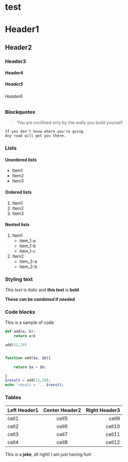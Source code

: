 test
=======



# Header1
## Header2
### Header3
#### Header4
##### Header5
###### Header6


### Blockquotes

>You are confined only by the walls you build yourself

```
If you don't know where you're going
Any road will get you there.
```

### Lists
#### Unordered lists

* Item1
* Item2
* Item3

#### Ordered lists

1. Item1
2. Item2
3. Item3

#### Nested lists

1. Item1
	* item_1-a
	* item_1-b
	* item_1-c
2. Item2
	* item_2-a
	* item_2-b

### Styling text

_This text_ is *italic* and **this text** is **bold**

**These can be _combined_ if needed**

### Code blocks
This is a sample of code


```python
def add(a, b):
	return a+b

add(12,20)
```

```php

function add($a, $b){
	
	return $a + $b;

}
$result = add(12,20);
echo 'result = ' . $result;

```

### Tables

| Left Header1 | Center Header2 | Right Header3 |
| :----------- | :------------: | ------------: |
| cell1        | cell5          | cell9         |
| cell2        | cell6          | cell10        |
| cell3        | cell7          | cell11        |
| cell4        | cell8          | cell12        |


This is a **joke**, all right!
I am just having fun!
